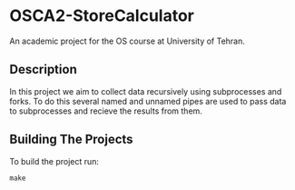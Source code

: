 # OSCA2-StoreCalculator

An academic project for the OS course at University of Tehran.

## Description

In this project we aim to collect data recursively using subprocesses and forks. To do this several named and unnamed pipes are used to pass data to subprocesses and recieve the results from them. 

## Building The Projects

To build the project run:

    make
